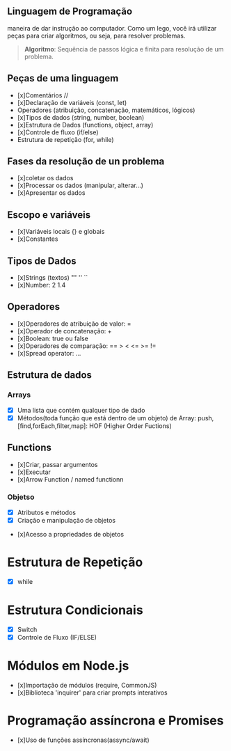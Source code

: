 ## Linguagem de Programação

  maneira de dar instrução ao computador.
  Como um lego, você irá utilizar peças para criar algoritmos, ou seja, para resolver problemas.

  >  **Algoritmo**: Sequência de passos lógica e finita para resolução de um problema.

## Peças de uma linguagem
- [x]Comentários //
- [x]Declaração de variáveis (const, let)
- Operadores (atribuição, concatenação, matemáticos, lógicos)
- [x]Tipos de dados (string, number, boolean)
- [x]Estrutura de Dados (functions, object, array)
- [x]Controle de fluxo (if/else)
- Estrutura de repetição (for, while)

## Fases da resolução de un problema

- [x]coletar os dados
- [x]Processar os dados (manipular, alterar...)
- [x]Apresentar os dados

## Escopo e variáveis

- [x]Variáveis locais {} e globais
- [x]Constantes

## Tipos de Dados

- [x]Strings (textos) "" '' ``
- [x]Number: 2 1.4

## Operadores

- [x]Operadores de atribuição de valor: =
- [x]Operador de concatenação: +
- [x]Boolean: true ou false
- [x]Operadores de comparação: == > < <= >= !=
- [x]Spread operator: ...

## Estrutura de dados

  ### Arrays
  - [x] Uma lista que contém qualquer tipo de dado
  - [x] Métodos(toda função que está dentro de um objeto) de Array: push, [find,forEach,filter,map]: HOF (Higher Order Fuctions)

  ## Functions
  - [x]Criar, passar argumentos
  - [x]Executar
  - [x]Arrow Function / named functionn

  ### Objetso
  - [x] Atributos e métodos
  - [x] Criação e manipulação de objetos
  - [x]Acesso a propriedades de objetos

  # Estrutura de Repetição
  - [x] while

  # Estrutura Condicionais

  - [x] Switch
  - [x] Controle de Fluxo (IF/ELSE)

  # Módulos em Node.js

  - [x]Importação de módulos (require, CommonJS)
  - [x]Biblioteca 'inquirer' para criar prompts interativos

  # Programação assíncrona e Promises

  - [x]Uso de funções assíncronas(assync/await)
